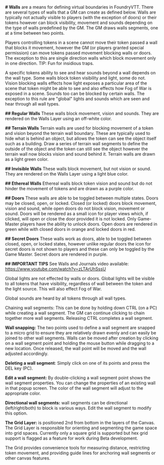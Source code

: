 **# Walls**
are a means for defining virtual boundaries in FoundryVTT. There are several types of walls that a GM can create as defined below.  Walls are typically not actually visible to players (with the exception of doors) or their tokens however can block visibility, movement and sounds depending on the type of walls predefined by the GM. The GM draws walls segments, one at a time between two points. 

Players controlling tokens in a scene cannot move their token passed a wall that blocks it movement, however the GM (or players granted special permission) can move tokens passed movement blocking walls or doors. The exception to this are single direction walls which block movement only in one direction. TIP: Fun for insidious traps. 

A specific tokens ability to see and hear sounds beyond a wall depends on the wall type. Some walls block token visibility and light, some do not. Vision blocking walls effects how light exposes a particular area of the scene that token might be able to see and also effects how Fog of War is exposed in a scene.  Sounds too can be blocked by certain walls.  The exception to this rule are "global" lights and sounds which are seen and hear through all wall types.

**## Regular Walls**
These walls block movement, vision and sounds. They are rendered on the Walls Layer using an off-white color.

**## Terrain Walls**
Terrain walls are used for blocking movement of a token and vision beyond the terrain wall boundary.  These are typically used to hide what is behind an object, but allows the token can see the object itself such as a building.  Draw a series of terrain wall segments to define the outside of the object and the token can still see the object however the terrain wall now blocks vision and sound behind it. Terrain walls are drawn as a light green color.

**## Invisible Walls**
These walls block movement, but not vision or sound. They are rendered on the Walls Layer using a light blue color.

**## Ethereal Walls**
Ethereal walls block token vision and sound but do not hinder the movement of tokens and are drawn as a purple color.

**## Doors**
These walls are able to be toggled between multiple states. Doors may be closed, open, or locked. Closed (or locked) doors block movement, vision and sound, while open doors do not block vision, movement or sound. Doors will be rendered as a small icon for player views which, if clicked, will open or close the door provided it is not locked. Only Game-Master players have the ability to unlock doors. Open doors are rendered in green while with closed doors in orange and locked doors in red.

**## Secret Doors**
These walls work as doors, able to be toggled between closed, open, or locked states, however unlike regular doors the icon for secret doors is not shown to players and these can only be toggled by the Game Master. Secret doors are rendered in purple.

**## IMPORTANT TIPS**
See Walls and Journals video available: https://www.youtube.com/watch?v=zLTArUhSssU

Global lights are not effected by walls or doors.  Global lights will be visible to all tokens that have visibility, regardless of wall between the token and the light source.  This will also effect Fog of War.

Global sounds are heard by all tokens through all wall types.

Chaining wall segments: This can be done by holding down CTRL (on a PC) while creating a wall segment. The GM can continue clicking to chain together more wall segments.  Releasing CTRL completes a wall segment.

**Wall snapping:** The two points used to define a wall segment are snapped to a micro grid to ensure they are relatively drawn evenly and can easily be joined to other wall segments. Walls can be moved after creation by clicking on a wall segment point and holding the mouse button while dragging to a new location. Once released, the wall point will be moved and the wall adjusted accordingly.

**Deleting a wall segment**: Simply click on one of its points and press the DEL key (PC).

**Edit a wall segment:** By double-clicking a wall segment point shows the wall segment properties.  You can change the properties of an existing wall in that popup screen.  The color of the wall segment will adjust to the appropriate color.

**Directional wall segments:** wall segments can be directional (left/right/both) to block is various ways.  Edit the wall segment to modify this option.

**The Grid Layer:** is positioned 2nd from bottom in the layers of the Canvas. The Grid Layer is responsible for orienting and segmenting the game space into grid spaces. Currently only a square grid is supported but hex grid support is flagged as a feature for work during Beta development.

The Grid provides convenience tools for measuring distance, restricting token movement, and providing guide lines for anchoring wall segments or other canvas features.